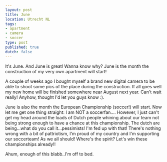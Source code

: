 ```yaml
---
layout: post
title: June
location: Utrecht NL
tags:
- apartment
- camera
- soccer
type: post
published: true
dutch: false
---
```

It's June. And June is great! Wanna know why? June is the month the construction of my very own apartment will start!

A couple of weeks ago I bought myself a brand new digital camera to be able to shoot some pics of the place during the construction. If all goes well my new home will be finished somewhere near August next year. Can't wait really! Anyhow, thought I'd let you guys know :).

June is also the month the European Championship (soccer!) will start. Now let me get one thing straight: I am NOT a soccerfan.... However, I just can't get my head around the loads of Dutch people whining about our team not being strong enough to have a chance at this championship. The dutch are being...what do you call it...pessimists! I'm fed up with that! There's nothing wrong with a bit of pattriotism, I'm proud of my country and I'm supporting our soccerteam! As we all should! Where's the spirit? Let's win these championships already!!

Ahum, enough of this blabb..I'm off to bed.
